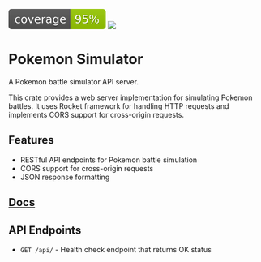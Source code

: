 ![](coverage/badges/flat.svg) ![](https://github.com/vaqxai/pokemon-simulator/actions/workflows/rust.yml/badge.svg)

# Pokemon Simulator

A Pokemon battle simulator API server.

This crate provides a web server implementation for simulating Pokemon battles.
It uses Rocket framework for handling HTTP requests and implements CORS support
for cross-origin requests.

## Features

- RESTful API endpoints for Pokemon battle simulation
- CORS support for cross-origin requests
- JSON response formatting

## [Docs](vaqxai.github.io/pokemon-simulator/index.html)

## API Endpoints

- `GET /api/` - Health check endpoint that returns OK status
